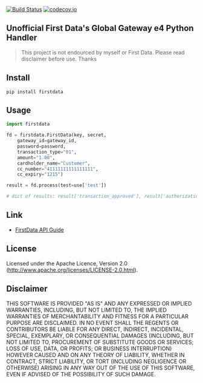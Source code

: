 [![Build Status](https://secure.travis-ci.org/stevepeak/firstdata.png)](http://travis-ci.org/stevepeak/firstdata)
[![codecov.io](https://codecov.io/github/stevepeak/firstdata/coverage.svg?branch=master)](https://codecov.io/github/stevepeak/firstdata?branch=master)

## Unofficial First Data's Global Gateway e4 Python Handler

> This project is not endourced by myself or First Data. Please read disclaimer before use. Thanks

## Install
`pip install firstdata`

## Usage
```python
import firstdata

fd = firstdata.FirstData(key, secret,
    gateway_id=gateway_id,
    password=password,
    transaction_type="01",
    amount="1.00",
    cardholder_name="Customer",
    cc_number="41111111111111111",
    cc_expiry="1215")

result = fd.process(test=use['test'])

# dict of results: result['transaction_approved'], result['authorization_num'], ....
```

## Link
* [FirstData API Guide](https://firstdata.zendesk.com/entries/407571-First-Data-Global-Gateway-e4-Web-Service-API-Reference-Guide)

## License
Licensed under the Apache Licence, Version 2.0 (http://www.apache.org/licenses/LICENSE-2.0.html).
   
## Disclaimer

THIS SOFTWARE IS PROVIDED "AS IS" AND ANY EXPRESSED OR IMPLIED WARRANTIES, INCLUDING, BUT NOT LIMITED TO, THE IMPLIED WARRANTIES OF MERCHANTABILITY AND FITNESS FOR A PARTICULAR PURPOSE ARE DISCLAIMED. IN NO EVENT SHALL THE REGENTS OR CONTRIBUTORS BE LIABLE FOR ANY DIRECT, INDIRECT, INCIDENTAL, SPECIAL, EXEMPLARY, OR CONSEQUENTIAL DAMAGES (INCLUDING, BUT NOT LIMITED TO, PROCUREMENT OF SUBSTITUTE GOODS OR SERVICES; LOSS OF USE, DATA, OR PROFITS; OR BUSINESS INTERRUPTION)
HOWEVER CAUSED AND ON ANY THEORY OF LIABILITY, WHETHER IN CONTRACT, STRICT LIABILITY, OR TORT (INCLUDING NEGLIGENCE OR OTHERWISE) ARISING IN ANY WAY OUT OF THE USE OF THIS SOFTWARE, EVEN IF ADVISED OF THE POSSIBILITY OF SUCH DAMAGE.
